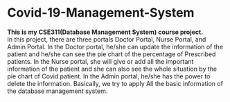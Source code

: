 # Covid-19-Management-System
 
**This is my CSE311(Database Management System) course project.**  
In this project, there are three portals Doctor Portal, Nurse Portal, and Admin Portal. In the Doctor portal, he/she can update the information of the patient and he/she can see the pie chart of the percentage of Prescribed patients. In the Nurse portal, she will give or add all the important information of the patient and she can also see the whole situation by the pie chart of Covid patient. In the Admin portal, he/she has the power to delete the information. Basically, we try to apply All the basic information of the database management system.
